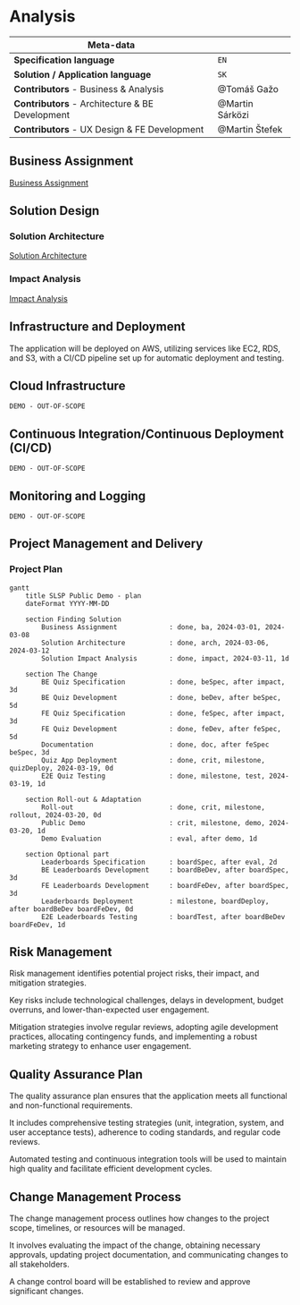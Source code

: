 # Analysis

| Meta-data                                        |                 |
| ------------------------------------------------ | --------------- |
| **Specification language**                       | `EN`            |
| **Solution / Application language**              | `SK`            |
| **Contributors** - Business & Analysis           | @Tomáš Gažo     |
| **Contributors** - Architecture & BE Development | @Martin Sárközi |
| **Contributors** - UX Design & FE Development    | @Martin Štefek  |

## Business Assignment
[Business Assignment](1_business_assignment/business_assignment.md)

## Solution Design

### Solution Architecture
[Solution Architecture](2_solution_design/21_solution_architecture/solution_architecture.md)

### Impact Analysis
[Impact Analysis](2_solution_design/22_impact_analysis/impact_analysis.md)

## Infrastructure and Deployment
The application will be deployed on AWS, utilizing services like EC2, RDS, and S3, with a CI/CD pipeline set up for automatic deployment and testing.

## Cloud Infrastructure
`DEMO - OUT-OF-SCOPE`

## Continuous Integration/Continuous Deployment (CI/CD)
`DEMO - OUT-OF-SCOPE`

## Monitoring and Logging
`DEMO - OUT-OF-SCOPE`

## Project Management and Delivery

### Project Plan

```mermaid
gantt
    title SLSP Public Demo - plan
    dateFormat YYYY-MM-DD

    section Finding Solution
        Business Assignment             : done, ba, 2024-03-01, 2024-03-08
        Solution Architecture           : done, arch, 2024-03-06, 2024-03-12
        Solution Impact Analysis        : done, impact, 2024-03-11, 1d
    
    section The Change
        BE Quiz Specification           : done, beSpec, after impact, 3d
        BE Quiz Development             : done, beDev, after beSpec, 5d
        FE Quiz Specification           : done, feSpec, after impact, 3d
        FE Quiz Development             : done, feDev, after feSpec, 5d
        Documentation                   : done, doc, after feSpec beSpec, 3d
        Quiz App Deployment             : done, crit, milestone, quizDeploy, 2024-03-19, 0d
        E2E Quiz Testing                : done, milestone, test, 2024-03-19, 1d
        
    section Roll-out & Adaptation
        Roll-out                        : done, crit, milestone, rollout, 2024-03-20, 0d
        Public Demo                     : crit, milestone, demo, 2024-03-20, 1d
        Demo Evaluation                 : eval, after demo, 1d

    section Optional part
        Leaderboards Specification      : boardSpec, after eval, 2d
        BE Leaderboards Development     : boardBeDev, after boardSpec, 3d
        FE Leaderboards Development     : boardFeDev, after boardSpec, 3d
        Leaderboards Deployment         : milestone, boardDeploy, after boardBeDev boardFeDev, 0d
        E2E Leaderboards Testing        : boardTest, after boardBeDev boardFeDev, 1d
```

## Risk Management
Risk management identifies potential project risks, their impact, and mitigation strategies.

Key risks include technological challenges, delays in development, budget overruns, and lower-than-expected user engagement.

Mitigation strategies involve regular reviews, adopting agile development practices, allocating contingency funds, and implementing a robust marketing strategy to enhance user engagement.

## Quality Assurance Plan
The quality assurance plan ensures that the application meets all functional and non-functional requirements.

It includes comprehensive testing strategies (unit, integration, system, and user acceptance tests), adherence to coding standards, and regular code reviews.

Automated testing and continuous integration tools will be used to maintain high quality and facilitate efficient development cycles.

## Change Management Process
The change management process outlines how changes to the project scope, timelines, or resources will be managed.

It involves evaluating the impact of the change, obtaining necessary approvals, updating project documentation, and communicating changes to all stakeholders.

A change control board will be established to review and approve significant changes.